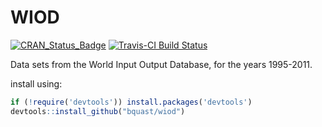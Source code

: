 # WIOD
[![CRAN_Status_Badge](http://www.r-pkg.org/badges/version/wiod)](http://cran.r-project.org/web/packages/wiod)
[![Travis-CI Build Status](https://travis-ci.org/bquast/wiod.svg?branch=master)](https://travis-ci.org/bquast/wiod)

Data sets from the World Input Output Database, for the years 1995-2011.

install using:

```r
if (!require('devtools')) install.packages('devtools')
devtools::install_github("bquast/wiod")
```
